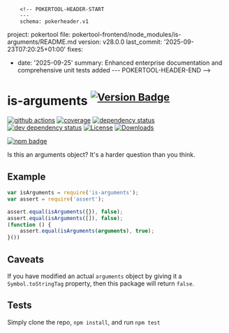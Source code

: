         <!-- POKERTOOL-HEADER-START
        ---
        schema: pokerheader.v1
project: pokertool
file: pokertool-frontend/node_modules/is-arguments/README.md
version: v28.0.0
last_commit: '2025-09-23T07:20:25+01:00'
fixes:
- date: '2025-09-25'
  summary: Enhanced enterprise documentation and comprehensive unit tests added
        ---
        POKERTOOL-HEADER-END -->
# is-arguments <sup>[![Version Badge][npm-version-svg]][package-url]</sup>

[![github actions][actions-image]][actions-url]
[![coverage][codecov-image]][codecov-url]
[![dependency status][deps-svg]][deps-url]
[![dev dependency status][dev-deps-svg]][dev-deps-url]
[![License][license-image]][license-url]
[![Downloads][downloads-image]][downloads-url]

[![npm badge][npm-badge-png]][package-url]

Is this an arguments object? It's a harder question than you think.

## Example

```js
var isArguments = require('is-arguments');
var assert = require('assert');

assert.equal(isArguments({}), false);
assert.equal(isArguments([]), false);
(function () {
	assert.equal(isArguments(arguments), true);
}())
```

## Caveats
If you have modified an actual `arguments` object by giving it a `Symbol.toStringTag` property, then this package will return `false`.

## Tests
Simply clone the repo, `npm install`, and run `npm test`

[package-url]: https://npmjs.org/package/is-arguments
[npm-version-svg]: https://versionbadg.es/inspect-js/is-arguments.svg
[deps-svg]: https://david-dm.org/inspect-js/is-arguments.svg
[deps-url]: https://david-dm.org/inspect-js/is-arguments
[dev-deps-svg]: https://david-dm.org/inspect-js/is-arguments/dev-status.svg
[dev-deps-url]: https://david-dm.org/inspect-js/is-arguments#info=devDependencies
[npm-badge-png]: https://nodei.co/npm/is-arguments.png?downloads=true&stars=true
[license-image]: https://img.shields.io/npm/l/is-arguments.svg
[license-url]: LICENSE
[downloads-image]: https://img.shields.io/npm/dm/is-arguments.svg
[downloads-url]: https://npm-stat.com/charts.html?package=is-arguments
[codecov-image]: https://codecov.io/gh/inspect-js/is-arguments/branch/main/graphs/badge.svg
[codecov-url]: https://app.codecov.io/gh/inspect-js/is-arguments/
[actions-image]: https://img.shields.io/endpoint?url=https://github-actions-badge-u3jn4tfpocch.runkit.sh/inspect-js/is-arguments
[actions-url]: https://github.com/inspect-js/is-arguments/actions
